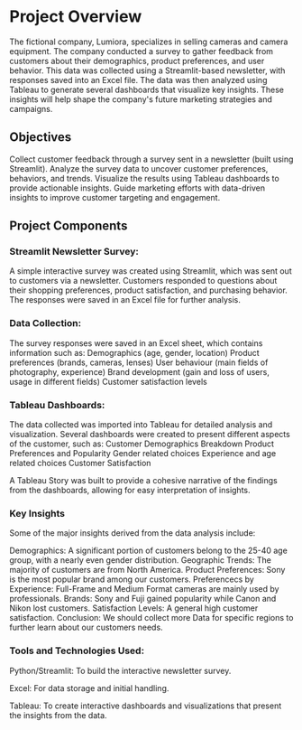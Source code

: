# Project Overview

The fictional company, Lumiora, specializes in selling cameras and camera equipment. The company conducted a survey to gather feedback from customers about their demographics, product preferences, and user behavior. This data was collected using a Streamlit-based newsletter, with responses saved into an Excel file. The data was then analyzed using Tableau to generate several dashboards that visualize key insights. These insights will help shape the company's future marketing strategies and campaigns.

## Objectives

Collect customer feedback through a survey sent in a newsletter (built using Streamlit).
Analyze the survey data to uncover customer preferences, behaviors, and trends.
Visualize the results using Tableau dashboards to provide actionable insights.
Guide marketing efforts with data-driven insights to improve customer targeting and engagement.

## Project Components

### Streamlit Newsletter Survey:

A simple interactive survey was created using Streamlit, which was sent out to customers via a newsletter.
Customers responded to questions about their shopping preferences, product satisfaction, and purchasing behavior.
The responses were saved in an Excel file for further analysis.

### Data Collection:

The survey responses were saved in an Excel sheet, which contains information such as:
Demographics (age, gender, location)
Product preferences (brands, cameras, lenses)
User behaviour (main fields of photography, experience)
Brand development (gain and loss of users, usage in different fields)
Customer satisfaction levels


### Tableau Dashboards:

The data collected was imported into Tableau for detailed analysis and visualization.
Several dashboards were created to present different aspects of the customer, such as:
Customer Demographics Breakdown
Product Preferences and Popularity
Gender related choices
Experience and age related choices
Customer Satisfaction

A Tableau Story was built to provide a cohesive narrative of the findings from the dashboards, allowing for easy interpretation of insights.

### Key Insights

Some of the major insights derived from the data analysis include:

Demographics: A significant portion of customers belong to the 25-40 age group, with a nearly even gender distribution.
Geographic Trends: The majority of customers are from North America.
Product Preferences: Sony is the most popular brand among our customers.
Preferencecs by Experience: Full-Frame and Medium Format cameras are mainly used by professionals.
Brands: Sony and Fuji gained popularity while Canon and Nikon lost customers.
Satisfaction Levels: A general high customer satisfaction.
Conclusion: We should collect more Data for specific regions to further learn about our customers needs.


### Tools and Technologies Used:

Python/Streamlit: To build the interactive newsletter survey.

Excel: For data storage and initial handling.

Tableau: To create interactive dashboards and visualizations that present the insights from the data.

